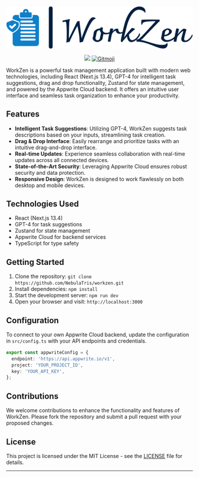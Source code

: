 
<!--![workzen](https://github.com/NebulaTris/workzen/assets/94922914/a6deee42-0701-4d68-8c5c-5ffa4a6bd735)-->
<img src="workzen.png"/><br>
<p align="center">
<img src="https://img.shields.io/badge/Project%20Status-WIP-blue.svg">
<a href="https://gitmoji.dev">
  <img
    src="https://img.shields.io/badge/gitmoji-%20😜%20😍-FFDD67.svg?style=flat-square"
    alt="Gitmoji"
  />
</a></img>
</p>

WorkZen is a powerful task management application built with modern web technologies, including React (Next.js 13.4), GPT-4 for intelligent task suggestions, drag and drop functionality, Zustand for state management, and powered by the Appwrite Cloud backend. It offers an intuitive user interface and seamless task organization to enhance your productivity.

## Features

- **Intelligent Task Suggestions**: Utilizing GPT-4, WorkZen suggests task descriptions based on your inputs, streamlining task creation.
- **Drag & Drop Interface**: Easily rearrange and prioritize tasks with an intuitive drag-and-drop interface.
- **Real-time Updates**: Experience seamless collaboration with real-time updates across all connected devices.
- **State-of-the-Art Security**: Leveraging Appwrite Cloud ensures robust security and data protection.
- **Responsive Design**: WorkZen is designed to work flawlessly on both desktop and mobile devices.

## Technologies Used

- React (Next.js 13.4)
- GPT-4 for task suggestions
- Zustand for state management
- Appwrite Cloud for backend services
- TypeScript for type safety

## Getting Started

1. Clone the repository: `git clone https://github.com/NebulaTris/workzen.git`
2. Install dependencies: `npm install`
3. Start the development server: `npm run dev`
4. Open your browser and visit: `http://localhost:3000`

## Configuration

To connect to your own Appwrite Cloud backend, update the configuration in `src/config.ts` with your API endpoints and credentials.

```typescript
export const appwriteConfig = {
  endpoint: 'https://api.appwrite.io/v1',
  project: 'YOUR_PROJECT_ID',
  key: 'YOUR_API_KEY',
};
```

## Contributions

We welcome contributions to enhance the functionality and features of WorkZen. Please fork the repository and submit a pull request with your proposed changes.

## License

This project is licensed under the MIT License - see the [LICENSE](LICENSE) file for details.

---
